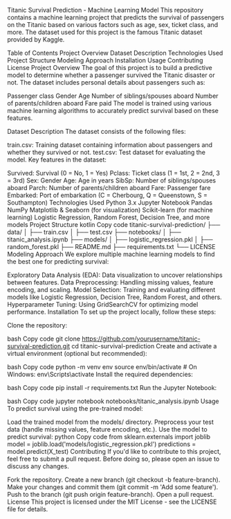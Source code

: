 Titanic Survival Prediction - Machine Learning Model
This repository contains a machine learning project that predicts the survival of passengers on the Titanic based on various factors such as age, sex, ticket class, and more. The dataset used for this project is the famous Titanic dataset provided by Kaggle.

Table of Contents
Project Overview
Dataset Description
Technologies Used
Project Structure
Modeling Approach
Installation
Usage
Contributing
License
Project Overview
The goal of this project is to build a predictive model to determine whether a passenger survived the Titanic disaster or not. The dataset includes personal details about passengers such as:

Passenger class
Gender
Age
Number of siblings/spouses aboard
Number of parents/children aboard
Fare paid
The model is trained using various machine learning algorithms to accurately predict survival based on these features.

Dataset Description
The dataset consists of the following files:

train.csv: Training dataset containing information about passengers and whether they survived or not.
test.csv: Test dataset for evaluating the model.
Key features in the dataset:

Survived: Survival (0 = No, 1 = Yes)
Pclass: Ticket class (1 = 1st, 2 = 2nd, 3 = 3rd)
Sex: Gender
Age: Age in years
SibSp: Number of siblings/spouses aboard
Parch: Number of parents/children aboard
Fare: Passenger fare
Embarked: Port of embarkation (C = Cherbourg, Q = Queenstown, S = Southampton)
Technologies Used
Python 3.x
Jupyter Notebook
Pandas
NumPy
Matplotlib & Seaborn (for visualization)
Scikit-learn (for machine learning)
Logistic Regression, Random Forest, Decision Tree, and more models
Project Structure
kotlin
Copy code
titanic-survival-prediction/
├── data/
│   ├── train.csv
│   ├── test.csv
├── notebooks/
│   ├── titanic_analysis.ipynb
├── models/
│   ├── logistic_regression.pkl
│   ├── random_forest.pkl
├── README.md
├── requirements.txt
└── LICENSE
Modeling Approach
We explore multiple machine learning models to find the best one for predicting survival:

Exploratory Data Analysis (EDA): Data visualization to uncover relationships between features.
Data Preprocessing: Handling missing values, feature encoding, and scaling.
Model Selection: Training and evaluating different models like Logistic Regression, Decision Tree, Random Forest, and others.
Hyperparameter Tuning: Using GridSearchCV for optimizing model performance.
Installation
To set up the project locally, follow these steps:

Clone the repository:

bash
Copy code
git clone https://github.com/yourusername/titanic-survival-prediction.git
cd titanic-survival-prediction
Create and activate a virtual environment (optional but recommended):

bash
Copy code
python -m venv env
source env/bin/activate  # On Windows: env\Scripts\activate
Install the required dependencies:

bash
Copy code
pip install -r requirements.txt
Run the Jupyter Notebook:

bash
Copy code
jupyter notebook notebooks/titanic_analysis.ipynb
Usage
To predict survival using the pre-trained model:

Load the trained model from the models/ directory.
Preprocess your test data (handle missing values, feature encoding, etc.).
Use the model to predict survival:
python
Copy code
from sklearn.externals import joblib
model = joblib.load('models/logistic_regression.pkl')
predictions = model.predict(X_test)
Contributing
If you'd like to contribute to this project, feel free to submit a pull request. Before doing so, please open an issue to discuss any changes.

Fork the repository.
Create a new branch (git checkout -b feature-branch).
Make your changes and commit them (git commit -m 'Add some feature').
Push to the branch (git push origin feature-branch).
Open a pull request.
License
This project is licensed under the MIT License - see the LICENSE file for details.


